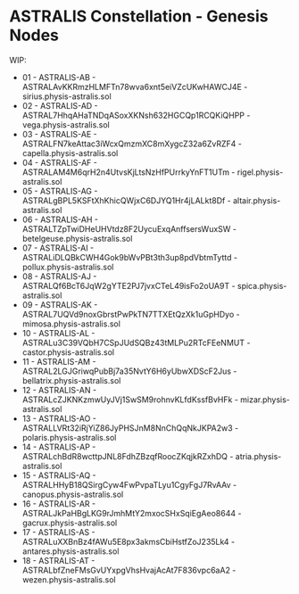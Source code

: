 # ASTRALIS Constellation - Genesis Nodes


WIP:

- 01 - ASTRALIS-AB - ASTRALAvKKRmzHLMFTn78wva6xnt5eiVZcUKwHAWCJ4E - sirius.physis-astralis.sol
- 02 - ASTRALIS-AD - ASTRAL7HhqAHaTNDqASoxXKNsh632HGCQp1RCQKiQHPP - vega.physis-astralis.sol
- 03 - ASTRALIS-AE - ASTRALFN7keAttac3iWcxQmzmXC8mXygcZ32a6ZvRZF4 - capella.physis-astralis.sol
- 04 - ASTRALIS-AF - ASTRALAM4M6qrH2n4UtvsKjLtsNzHfPUrrkyYnFT1UTm - rigel.physis-astralis.sol
- 05 - ASTRALIS-AG - ASTRALgBPL5KSFtXhKhicQWjxC6DJYQ1Hr4jLALkt8Df - altair.physis-astralis.sol
- 06 - ASTRALIS-AH - ASTRALTZpTwiDHeUHVtdz8F2UycuExqAnffsersWuxSW - betelgeuse.physis-astralis.sol
- 07 - ASTRALIS-AI - ASTRALiDLQBkCWH4Gok9bWvPBt3th3up8pdVbtmTyttd - pollux.physis-astralis.sol
- 08 - ASTRALIS-AJ - ASTRALQf6BcT6JqW2gYTE2PJ7jvxCTeL49isFo2oUA9T - spica.physis-astralis.sol
- 09 - ASTRALIS-AK - ASTRAL7UQVd9noxGbrstPwPkTN7TTXEtQzXk1uGpHDyo - mimosa.physis-astralis.sol
- 10 - ASTRALIS-AL - ASTRALu3C39VQbH7CSpJUdSQBz43tMLPu2RTcFEeNMUT - castor.physis-astralis.sol
- 11 - ASTRALIS-AM - ASTRAL2LGJGriwqPubBj7a35NvtY6H6yUbwXDScF2Jus - bellatrix.physis-astralis.sol
- 12 - ASTRALIS-AN - ASTRALcZJKNKzmwUyJVj1SwSM9rohnvKLfdKssfBvHFk - mizar.physis-astralis.sol
- 13 - ASTRALIS-AO - ASTRALLVRt32iRjYiZ86JyPHSJnM8NnChQqNkJKPA2w3 - polaris.physis-astralis.sol
- 14 - ASTRALIS-AP - ASTRALchBdR8wcttpJNL8FdhZBzqfRoocZKqjkRZxhDQ - atria.physis-astralis.sol
- 15 - ASTRALIS-AQ - ASTRALHHyB18QSirgCyw4FwPvpaTLyu1CgyFgJ7RvAAv - canopus.physis-astralis.sol
- 16 - ASTRALIS-AR - ASTRALJkPaHBgLKG9rJmhMtY2mxocSHxSqiEgAeo8644 - gacrux.physis-astralis.sol
- 17 - ASTRALIS-AS - ASTRALuXXBnBz4fAWu5E8px3akmsCbiHstfZoJ235Lk4 - antares.physis-astralis.sol
- 18 - ASTRALIS-AT - ASTRALbfZneFMsGvUYxpgVhsHvajAcAt7F836vpc6aA2 - wezen.physis-astralis.sol
